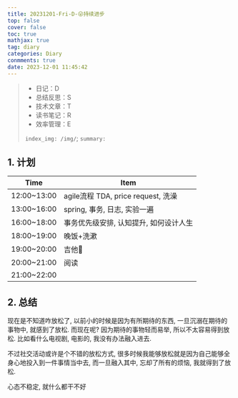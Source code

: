 ```yaml
---
title: 20231201-Fri-D-😜持续进步
top: false
cover: false
toc: true
mathjax: true
tag: diary
categories: Diary
conmments: true
date: 2023-12-01 11:45:42
---
```


> - 日记：D
> - 总结反思：S
> - 技术文章：T
> - 读书笔记：R
> - 效率管理：E
>
> `index_img: /img/`; `summary:` 



## 1. 计划

| Time        | Item                                   |
| ----------- | -------------------------------------- |
| 12:00~13:00 | agile流程 TDA, price request, 洗澡     |
| 13:00~16:00 | spring, 事务, 日志, 实验一遍           |
| 16:00~18:00 | 事务优先级安排, 认知提升, 如何设计人生 |
| 18:00~19:00 | 晚饭+洗漱                              |
| 19:00~20:00 | 吉他🎸                                  |
| 20:00~21:00 | 阅读                                   |
| 21:00~22:00 |                                        |





## 2. 总结

现在是不知道咋放松了, 以前小的时候是因为有所期待的东西, 一旦沉溺在期待的事物中, 就感到了放松. 而现在呢? 因为期待的事物轻而易举, 所以不太容易得到放松. 比如看什么电视剧, 电影的, 我没有办法融入进去. 

不过社交活动或许是个不错的放松方式, 很多时候我能够放松就是因为自己能够全身心地投入到一件事情当中去, 而一旦融入其中, 忘却了所有的烦恼, 我就得到了放松. 



心态不稳定, 就什么都干不好

